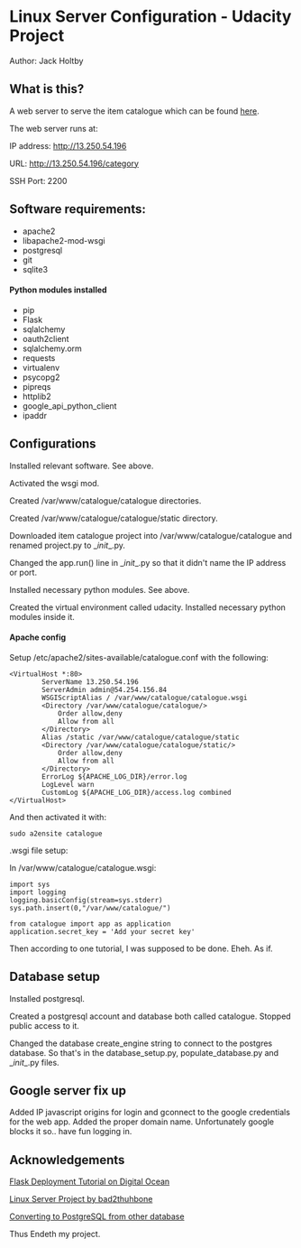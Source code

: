 # Linux Server Configuration - Udacity Project
Author: Jack Holtby

## What is this?
A web server to serve the item catalogue which can be found [here](https://github.com/jackholtby/catalogue).

The web server runs at:

IP address: http://13.250.54.196

URL: http://13.250.54.196/category

SSH Port: 2200

## Software requirements:
- apache2
- libapache2-mod-wsgi
- postgresql
- git
- sqlite3

#### Python modules installed
- pip
- Flask
- sqlalchemy
- oauth2client
- sqlalchemy.orm
- requests
- virtualenv
- psycopg2
- pipreqs
- httplib2
- google_api_python_client
- ipaddr

## Configurations
Installed relevant software. See above.

Activated the wsgi mod.

Created /var/www/catalogue/catalogue directories.

Created /var/www/catalogue/catalogue/static directory.

Downloaded item catalogue project into /var/www/catalogue/catalogue
and renamed project.py to \__init__.py.

Changed the app.run() line in \__init__.py so that it didn't name the IP address or port.

Installed necessary python modules. See above.

Created the virtual environment called udacity. Installed necessary python modules inside it.

#### Apache config

Setup /etc/apache2/sites-available/catalogue.conf with the following:

```
<VirtualHost *:80>
		ServerName 13.250.54.196
		ServerAdmin admin@54.254.156.84
		WSGIScriptAlias / /var/www/catalogue/catalogue.wsgi
		<Directory /var/www/catalogue/catalogue/>
			Order allow,deny
			Allow from all
		</Directory>
		Alias /static /var/www/catalogue/catalogue/static
		<Directory /var/www/catalogue/catalogue/static/>
			Order allow,deny
			Allow from all
		</Directory>
		ErrorLog ${APACHE_LOG_DIR}/error.log
		LogLevel warn
		CustomLog ${APACHE_LOG_DIR}/access.log combined
</VirtualHost>
```

And then activated it with:

`sudo a2ensite catalogue`

.wsgi file setup:

In /var/www/catalogue/catalogue.wsgi:

```
import sys
import logging
logging.basicConfig(stream=sys.stderr)
sys.path.insert(0,"/var/www/catalogue/")

from catalogue import app as application
application.secret_key = 'Add your secret key'
```

Then according to one tutorial, I was supposed to be done. Eheh. As if.

## Database setup
Installed postgresql.

Created a postgresql account and database both called catalogue.
Stopped public access to it.

Changed the database create_engine string to connect to the postgres database.
So that's in the database_setup.py, populate_database.py and \__init__.py files.

## Google server fix up
Added IP javascript origins for login and gconnect to the google credentials for the web app.
Added the proper domain name. Unfortunately google blocks it so.. have fun logging in.

## Acknowledgements
[Flask Deployment Tutorial on Digital Ocean](https://www.digitalocean.com/community/tutorials/how-to-deploy-a-flask-application-on-an-ubuntu-vps)

[Linux Server Project by bad2thuhbone](https://github.com/bad2thuhbone/Linux-Server-Project-6)

[Converting to PostgreSQL from other database](https://wiki.postgresql.org/wiki/Converting_from_other_Databases_to_PostgreSQL)

Thus Endeth my project.
